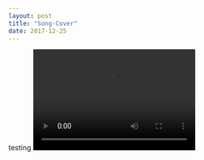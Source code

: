 ```yaml
---
layout: post
title: "Song-Cover"
date: 2017-12-25
---
```


testing
<video src="djx.mp3" width="320" height="200" controls preload></video>
